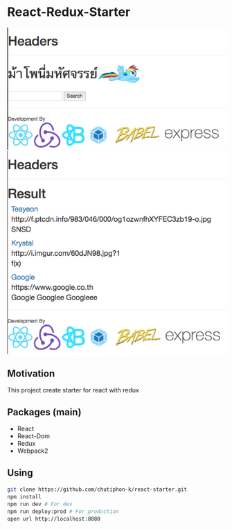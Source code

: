 # React-Redux-Starter

![Home Screen](https://github.com/chutiphon-k/webir-search/blob/master/README-images/screenshot-home-v1.png)
![Result Screen](https://github.com/chutiphon-k/webir-search/blob/master/README-images/screenshot-result-v1.png)

## Motivation
This project create starter for react with redux

## Packages (main)
- React
- React-Dom
- Redux
- Webpack2

## Using
```bash
git clone https://github.com/chutiphon-k/react-starter.git
npm install
npm run dev # For dev
npm run deploy:prod # For production
open url http://localhost:8080
```